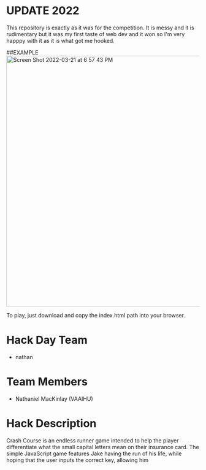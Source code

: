 # UPDATE 2022
This repository is exactly as it was for the competition. It is messy and it is rudimentary but it was my first taste of web dev and it won so I'm very happpy with it as it is what got me hooked. 

##EXAMPLE
<img width="655" alt="Screen Shot 2022-03-21 at 6 57 43 PM" src="https://user-images.githubusercontent.com/61921733/159392293-327d93dd-52f3-481a-a4da-f447e074e3a4.png">



To play, just download and copy the index.html path into your browser.

# Hack Day Team
* nathan

# Team Members
* Nathaniel MacKinlay (VAAIHU)


# Hack Description
Crash Course is an endless runner game intended to help the player differentiate what the small capital letters mean on their insurance card. The simple JavaScript game features Jake having the run of his life, while hoping that the user inputs the correct key, allowing him
